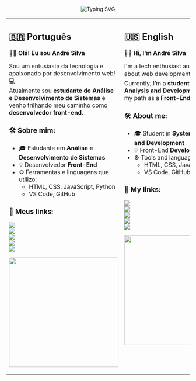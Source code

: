
<!-- TÍTULO ANIMADO COM EFEITO DE DIGITAÇÃO -->
<p align="center">
  <img src="https://readme-typing-svg.herokuapp.com?font=Fira+Code&size=26&pause=1000&color=36BCF7&background=000000&center=true&vCenter=true&width=600&lines=Olá%2C+eu+sou+André+Silva!;Desenvolvedor+Front-End;Seja+bem-vindo+ao+meu+GitHub!" alt="Typing SVG" />
</p>
</div>

<!-- CONTEÚDO EM DUAS COLUNAS: PT-BR E EN -->
<table>
  <tr>
    <td valign="top" width="50%">

<h2>🇧🇷 Português</h2>

**🙋‍♂️ Olá! Eu sou André Silva**

Sou um entusiasta da tecnologia e apaixonado por desenvolvimento web! 💻  
Atualmente sou **estudante de Análise e Desenvolvimento de Sistemas** e venho trilhando meu caminho como **desenvolvedor front-end**.

### 🛠️ Sobre mim:

- 🎓 Estudante em **Análise e Desenvolvimento de Sistemas**  
- 💡 Desenvolvedor **Front-End**  
- ⚙️ Ferramentas e linguagens que utilizo:
  - HTML, CSS, JavaScript, Python  
  - VS Code, GitHub

### 🔗 Meus links:

<a href="INSIRA_SEU_LINK_AQUI"><img src="https://img.shields.io/badge/Portfólio-000?style=for-the-badge&logo=firefox&logoColor=white"/></a>  
<a href="INSIRA_SEU_LINK_AQUI"><img src="https://img.shields.io/badge/Projetos-000?style=for-the-badge&logo=code&logoColor=white"/></a>  
<a href="INSIRA_SEU_LINK_AQUI"><img src="https://img.shields.io/badge/LinkedIn-0A66C2?style=for-the-badge&logo=linkedin&logoColor=white"/></a>  
<a href="INSIRA_SEU_LINK_AQUI"><img src="https://img.shields.io/badge/GitHub-000?style=for-the-badge&logo=github&logoColor=white"/></a>  
<a href="INSIRA_SEU_LINK_AQUI"><img src="https://img.shields.io/badge/Instagram-E4405F?style=for-the-badge&logo=instagram&logoColor=white"/></a>

<p align="center">
  <img src="https://media4.giphy.com/media/v1.Y2lkPTc5MGI3NjExZ3E2cWlybWxqd2V3ZHI0YTdyMXdkeTVxYmNqbmQ1OHVpbGJrNGxsdiZlcD12MV9pbnRlcm5hbF9naWZfYnlfaWQmY3Q9Zw/qgQUggAC3Pfv687qPC/giphy.gif" width="300"/>
</p>

</td>
<td valign="top" width="50%">

<h2>🇺🇸 English</h2>

**🙋‍♂️ Hi, I'm André Silva**

I'm a tech enthusiast and passionate about web development! 💻  
Currently, I’m a **student of Systems Analysis and Development**, building my path as a **Front-End Developer**.

### 🛠️ About me:

- 🎓 Student in **Systems Analysis and Development**  
- 💡 Front-End **Developer**  
- ⚙️ Tools and languages I use:
  - HTML, CSS, JavaScript, Python  
  - VS Code, GitHub

### 🔗 My links:

<a href="INSERT_YOUR_LINK_HERE"><img src="https://img.shields.io/badge/Portfolio-000?style=for-the-badge&logo=firefox&logoColor=white"/></a>  
<a href="INSERT_YOUR_LINK_HERE"><img src="https://img.shields.io/badge/Projects-000?style=for-the-badge&logo=code&logoColor=white"/></a>  
<a href="INSERT_YOUR_LINK_HERE"><img src="https://img.shields.io/badge/LinkedIn-0A66C2?style=for-the-badge&logo=linkedin&logoColor=white"/></a>  
<a href="INSERT_YOUR_LINK_HERE"><img src="https://img.shields.io/badge/GitHub-000?style=for-the-badge&logo=github&logoColor=white"/></a>  
<a href="INSERT_YOUR_LINK_HERE"><img src="https://img.shields.io/badge/Instagram-E4405F?style=for-the-badge&logo=instagram&logoColor=white"/></a>

<p align="center">
  <img src="https://media4.giphy.com/media/v1.Y2lkPTc5MGI3NjExZ3E2cWlybWxqd2V3ZHI0YTdyMXdkeTVxYmNqbmQ1OHVpbGJrNGxsdiZlcD12MV9pbnRlcm5hbF9naWZfYnlfaWQmY3Q9Zw/qgQUggAC3Pfv687qPC/giphy.gif" width="300"/>
</p>

</td>
  </tr>
</table>
